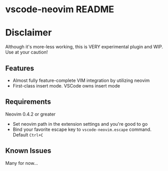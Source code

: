 # vscode-neovim README

# Disclaimer

Although it's more-less working, this is VERY experimental plugin and WIP. Use at your caution!

## Features

* Almost fully feature-complete VIM integration by utilizing neovim
* First-class insert mode. VSCode owns insert mode

## Requirements

Neovim 0.4.2 or greater

* Set neovim path in the extension settings and you're good to go
* Bind your favorite escape key to ```vscode-neovim.escape``` command. Default ```Ctrl+C```


## Known Issues

Many for now...
